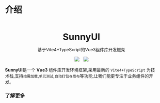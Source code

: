 # 介绍

<br />
<br />
<div style="text-align:center">
<b style="font-size:30px">SunnyUI</b>
<p>基于Vite4+TypeScript的Vue3组件库开发框架</p>
<img style="display:inline" src="https://img.shields.io/npm/v/create-easyest" />
<img style="display:inline;margin-left:10px" src="https://img.shields.io/npm/dt/create-easyest" />
</div>

**SunnyUI**是一个 **Vue3** 组件库开发环境框架,采用最新的 `Vite4+TypeScript` 为技术栈,支持`按需加载`,`单元测试`,`自动打包与发布`等功能,让我们能更专注于业务组件的开发。

### 了解更多
